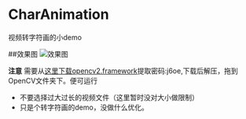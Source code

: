 # CharAnimation
视频转字符画的小demo 

##效果图
![效果图](https://github.com/GodEama/CharAnimation/raw/master/charAnimation.gif)

**注意** 需要从[这里下载opencv2.framework](https://pan.baidu.com/s/1wXyJGVA6XVS5nvC8wYA2Og)提取密码:j6oe,下载后解压，拖到OpenCV文件夹下。便可运行

+ 不要选择过大过长的视频文件（这里暂时没对大小做限制）
+ 只是个转字符画的demo，没做什么优化。
